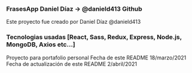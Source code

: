 ### FrasesApp Daniel Díaz -> @danield413 Github

Este proyecto fue creado por Daniel Díaz @danield413

### Tecnologias usadas [React, Sass, Redux, Express, Node.js, MongoDB, Axios etc...]

Proyecto para portafolio personal 
Fecha de este README 18/marzo/2021
Fecha de actualización de este README 2/abril/2021